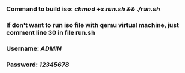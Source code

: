 ### Command to build iso: *chmod +x run.sh && ./run.sh*

### If don't want to run iso file with qemu virtual machine, just comment line 30 in file **run.sh**

### Username: *ADMIN*
### Password: *12345678*